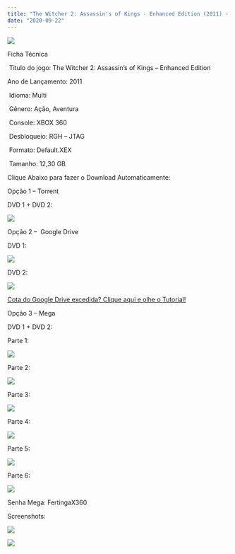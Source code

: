 ```yaml
---
title: "The Witcher 2: Assassin's of Kings - Enhanced Edition (2011) - XBOX 360 RGH - JTAG"
date: "2020-09-22"
---
```


[![](https://1.bp.blogspot.com/-_xO6KXJqEyQ/X2lL-hfkOxI/AAAAAAAAPbQ/SA158VYbQQc3EKNR4WxFWZ0t3E-mjQARACLcBGAsYHQ/s320/witcher2_xbox360_final.jpg)](https://1.bp.blogspot.com/-_xO6KXJqEyQ/X2lL-hfkOxI/AAAAAAAAPbQ/SA158VYbQQc3EKNR4WxFWZ0t3E-mjQARACLcBGAsYHQ/s640/witcher2_xbox360_final.jpg)

Ficha Técnica

 Titulo do jogo: The Witcher 2: Assassin’s of Kings – Enhanced Edition

Ano de Lançamento: 2011

 Idioma: Multi

 Gênero: Ação, Aventura

 Console: XBOX 360

 Desbloqueio: RGH – JTAG

 Formato: Default.XEX

 Tamanho: 12,30 GB

Clique Abaixo para fazer o Download Automaticamente:

Opção 1 – Torrent

DVD 1 + DVD 2:

[![](https://1.bp.blogspot.com/-eNerQjlxWXg/Xsyoy1YwxPI/AAAAAAAAG8o/qs-0XGNQDR4jSn0uGinE3EzKZZ6GoZnEACPcBGAYYCw/s1600/LINK1.png)](https://zee.gl/EvgIsE7)

Opção 2 –  Google Drive

DVD 1:

[![](https://1.bp.blogspot.com/-4SUqXRoRWc0/XtsW72LDzrI/AAAAAAAAKHM/qo1oDro7CI03qjIvaVCl6yKZ3v_F_JvBwCK4BGAsYHg/APRENDA-Recupdsdasdasdaerado.png)](https://zee.gl/2o1u7wis)

DVD 2:

[![](https://1.bp.blogspot.com/-4SUqXRoRWc0/XtsW72LDzrI/AAAAAAAAKHM/qo1oDro7CI03qjIvaVCl6yKZ3v_F_JvBwCK4BGAsYHg/APRENDA-Recupdsdasdasdaerado.png)](https://zee.gl/EOiDXyo)

[Cota do Google Drive excedida? Clique aqui e olhe o Tutorial!](https://ultragames-torrents.blogspot.com/2020/06/burlar-cota-do-google-drive.html) 

Opção 3 – Mega

DVD 1 + DVD 2:

Parte 1:

[![](https://1.bp.blogspot.com/-fysMBE_30yA/XtsW8rOzeTI/AAAAAAAAKHQ/yEg2otqCtcAfsWIP0xI63y3c0eWdDVksQCK4BGAsYHg/MEGA.png)](https://zee.gl/fRitT5)

Parte 2:

[![](https://1.bp.blogspot.com/-fysMBE_30yA/XtsW8rOzeTI/AAAAAAAAKHQ/yEg2otqCtcAfsWIP0xI63y3c0eWdDVksQCK4BGAsYHg/MEGA.png)](https://zee.gl/hSPqHhE)

Parte 3:

[![](https://1.bp.blogspot.com/-fysMBE_30yA/XtsW8rOzeTI/AAAAAAAAKHQ/yEg2otqCtcAfsWIP0xI63y3c0eWdDVksQCK4BGAsYHg/MEGA.png)](https://zee.gl/kjmy45le)

Parte 4:

[![](https://1.bp.blogspot.com/-fysMBE_30yA/XtsW8rOzeTI/AAAAAAAAKHQ/yEg2otqCtcAfsWIP0xI63y3c0eWdDVksQCK4BGAsYHg/MEGA.png)](https://zee.gl/QZddcBZ)

Parte 5:

[![](https://1.bp.blogspot.com/-fysMBE_30yA/XtsW8rOzeTI/AAAAAAAAKHQ/yEg2otqCtcAfsWIP0xI63y3c0eWdDVksQCK4BGAsYHg/MEGA.png)](https://zee.gl/Mg8t2QIY)

Parte 6:

[![](https://1.bp.blogspot.com/-fysMBE_30yA/XtsW8rOzeTI/AAAAAAAAKHQ/yEg2otqCtcAfsWIP0xI63y3c0eWdDVksQCK4BGAsYHg/MEGA.png)](https://zee.gl/Qy3b)

Senha Mega: FertingaX360

Screenshots:

[![](https://1.bp.blogspot.com/-3r_bFIQhzlc/X2lHKYTBq1I/AAAAAAAAPbA/Y1-C1X0JugkOa3Dcw_l-WezWBdLSZ1O0ACLcBGAsYHQ/w459-h258/maxresdefault.jpg)](https://1.bp.blogspot.com/-3r_bFIQhzlc/X2lHKYTBq1I/AAAAAAAAPbA/Y1-C1X0JugkOa3Dcw_l-WezWBdLSZ1O0ACLcBGAsYHQ/s1280/maxresdefault.jpg)

[![](https://1.bp.blogspot.com/-SN2lCayCTA4/X2lHKMdQKZI/AAAAAAAAPa8/r5jsbjq4z0QKGuPm7DLGcpFufQzZJxJewCLcBGAsYHQ/w454-h255/maxresdefault{40dcdfd0a3f176073d713beaee4fcd56db243ec708877a2e730ba987ecd6f1ab}2B{40dcdfd0a3f176073d713beaee4fcd56db243ec708877a2e730ba987ecd6f1ab}25281{40dcdfd0a3f176073d713beaee4fcd56db243ec708877a2e730ba987ecd6f1ab}2529.jpg)](https://1.bp.blogspot.com/-SN2lCayCTA4/X2lHKMdQKZI/AAAAAAAAPa8/r5jsbjq4z0QKGuPm7DLGcpFufQzZJxJewCLcBGAsYHQ/s1280/maxresdefault{40dcdfd0a3f176073d713beaee4fcd56db243ec708877a2e730ba987ecd6f1ab}2B{40dcdfd0a3f176073d713beaee4fcd56db243ec708877a2e730ba987ecd6f1ab}25281{40dcdfd0a3f176073d713beaee4fcd56db243ec708877a2e730ba987ecd6f1ab}2529.jpg)
